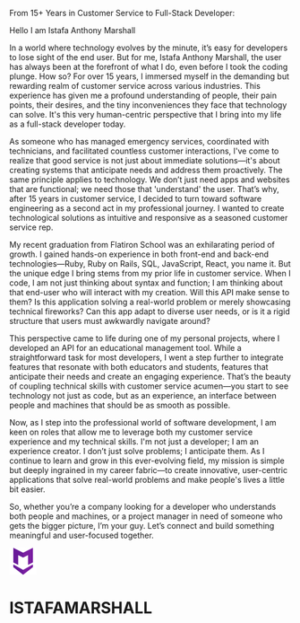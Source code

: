 From 15+ Years in Customer Service to Full-Stack Developer:
 
Hello I am Istafa Anthony Marshall 

In a world where technology evolves by the minute, it’s easy for developers to lose sight of the end user. But for me, Istafa Anthony Marshall, the user has always been at the forefront of what I do, even before I took the coding plunge. How so? For over 15 years, I immersed myself in the demanding but rewarding realm of customer service across various industries. This experience has given me a profound understanding of people, their pain points, their desires, and the tiny inconveniences they face that technology can solve. It's this very human-centric perspective that I bring into my life as a full-stack developer today.

As someone who has managed emergency services, coordinated with technicians, and facilitated countless customer interactions, I've come to realize that good service is not just about immediate solutions—it's about creating systems that anticipate needs and address them proactively. The same principle applies to technology. We don’t just need apps and websites that are functional; we need those that 'understand' the user. That’s why, after 15 years in customer service, I decided to turn toward software engineering as a second act in my professional journey. I wanted to create technological solutions as intuitive and responsive as a seasoned customer service rep.

My recent graduation from Flatiron School was an exhilarating period of growth. I gained hands-on experience in both front-end and back-end technologies—Ruby, Ruby on Rails, SQL, JavaScript, React, you name it. But the unique edge I bring stems from my prior life in customer service. When I code, I am not just thinking about syntax and function; I am thinking about that end-user who will interact with my creation. Will this API make sense to them? Is this application solving a real-world problem or merely showcasing technical fireworks? Can this app adapt to diverse user needs, or is it a rigid structure that users must awkwardly navigate around?

This perspective came to life during one of my personal projects, where I developed an API for an educational management tool. While a straightforward task for most developers, I went a step further to integrate features that resonate with both educators and students, features that anticipate their needs and create an engaging experience. That’s the beauty of coupling technical skills with customer service acumen—you start to see technology not just as code, but as an experience, an interface between people and machines that should be as smooth as possible.

Now, as I step into the professional world of software development, I am keen on roles that allow me to leverage both my customer service experience and my technical skills. I'm not just a developer; I am an experience creator. I don’t just solve problems; I anticipate them. As I continue to learn and grow in this ever-evolving field, my mission is simple but deeply ingrained in my career fabric—to create innovative, user-centric applications that solve real-world problems and make people's lives a little bit easier.

So, whether you’re a company looking for a developer who understands both people and machines, or a project manager in need of someone who gets the bigger picture, I’m your guy. Let’s connect and build something meaningful and user-focused together.

![alt text](https://github.com/adam-p/markdown-here/raw/master/src/common/images/icon48.png "Logo Title Text 1")
# ISTAFAMARSHALL
